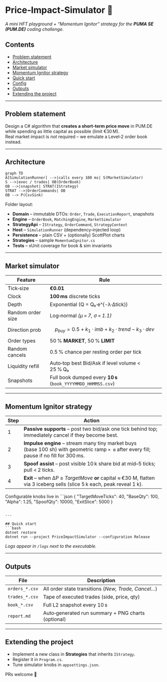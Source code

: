 ﻿# Price‑Impact‑Simulator 🚀

_A mini HFT playground + “Momentum Ignitor” strategy for the **PUMA SE (PUM.DE)** coding
challenge._

## Contents
* [Problem statement](#problem-statement)
* [Architecture](#architecture)
* [Market simulator](#market-simulator)
* [Momentum Ignitor strategy](#momentum-ignitor-strategy)
* [Quick start](#quick-start)
* [Config](#config)
* [Outputs](#outputs)
* [Extending the project](#extending-the-project)

---

## Problem statement
Design a C# algorithm that **creates a short‑term price move** in PUM.DE while spending
as little capital as possible (limit €30 M).  
Real market impact is _not_ required – we emulate a Level‑2 order book instead.

---

## Architecture
```mermaid
graph TD
A[SimulationRunner] -->|calls every 100 ms| S(MarketSimulator)
S -->|exec / trades| OB(OrderBook)
OB -->|snapshot| STRAT(IStrategy)
STRAT -->|OrderCommands| OB
OB --> P(CsvSink)
```

Folder layout:

* **Domain** – immutable DTOs: `Order`, `Trade`, `ExecutionReport`, snapshots
* **Engine** – `OrderBook`, `MatchingEngine`, `MarketSimulator`
* **StrategyApi** – `IStrategy`, `OrderCommand`, `StrategyContext`
* **Host** – `SimulationRunner` (dependency‐injected loop)
* **Persistence** – plain CSV + (optionally) ScottPlot charts
* **Strategies** – sample `MomentumIgnitor.cs`
* **Tests** – xUnit coverage for book & sim invariants

---

## Market simulator
Feature | Rule
---|---
Tick‑size | **€0.01**
Clock | **100 ms** discrete ticks
Depth | Exponential \(Q = Q₀·e^{-λ·Δtick}\)
Random order size | Log‑normal _(µ = 7, σ = 1.1)_
Direction prob | $$p_{buy} = 0.5 + k_1·imb + k_2·trend - k_3·dev$$
Order types | 50 % **MARKET**, 50 % **LIMIT**
Random cancels | 0.5 % chance per resting order per tick
Liquidity refill | Auto‑top best Bid/Ask if level volume < 25 % Q₀
Snapshots | Full book dumped every **10 s** (`book_YYYYMMDD_HHMMSS.csv`)

---

## Momentum Ignitor strategy
Step | Action
---|---
1 | **Passive supports** – post two bid/ask one tick behind top; immediately cancel if they become best.
2 | **Impulse engine** – stream many tiny market buys (base 100 sh) with geometric ramp `× α` after every fill; pause if no fill for 300 ms.
3 | **Spoof assist** – post visible 10 k share bid at mid–5 ticks; pull < 2 ticks.
4 | **Exit** – when ΔP ≥ *TargetMove* **or** capital ≈ €30 M, flatten via 3 iceberg sells (slice 5 k each, peak reveal 1 k).

Configurable knobs live in ```json
{
"TargetMoveTicks": 40,
"BaseQty": 100,
"Alpha": 1.25,
"SpoofQty": 10000,
"ExitSlice": 5000
}
```

---

## Quick start
```bash
dotnet restore
dotnet run --project PriceImpactSimulator --configuration Release
```

*Logs appear in `/logs` next to the executable.*

---

## Outputs
File | Description
---|---
`orders_*.csv` | All order state transitions (_New, Trade, Cancel…_)
`trades_*.csv` | Tape of executed trades (side, price, qty)
`book_*.csv` | Full L2 snapshot every 10 s
`report.md`  | Auto‑generated run summary + PNG charts (optional)

---

## Extending the project
* Implement a new class in **Strategies** that inherits `IStrategy`.
* Register it in `Program.cs`.
* Tune simulator knobs in `appsettings.json`.

PRs welcome 🙂
